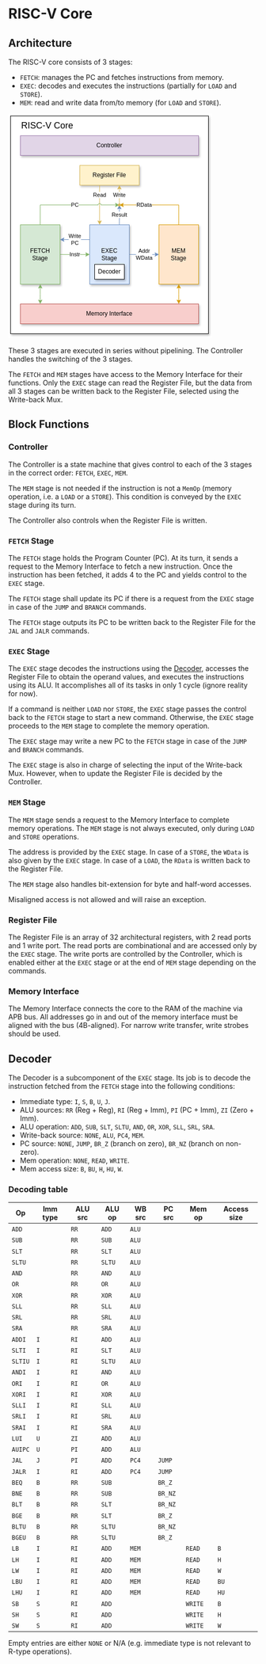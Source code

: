 # RISC-V Core

## Architecture
The RISC-V core consists of 3 stages:
- `FETCH`: manages the PC and fetches instructions from memory.
- `EXEC`: decodes and executes the instructions (partially for `LOAD` and `STORE`).
- `MEM`: read and write data from/to memory (for `LOAD` and `STORE`).

![](images/block-diagram.png)

These 3 stages are executed in series without pipelining.
The Controller handles the switching of the 3 stages.

The `FETCH` and `MEM` stages have access to the Memory Interface for their functions.
Only the `EXEC` stage can read the Register File,
but the data from all 3 stages can be written back to the Register File, selected using the Write-back Mux.

## Block Functions
### Controller
The Controller is a state machine that gives control to each of the 3 stages in the correct order: `FETCH`, `EXEC`, `MEM`.

The `MEM` stage is not needed if the instruction is not a `MemOp` (memory operation, i.e. a `LOAD` or a `STORE`).
This condition is conveyed by the `EXEC` stage during its turn.

The Controller also controls when the Register File is written.

### `FETCH` Stage
The `FETCH` stage holds the Program Counter (PC).
At its turn, it sends a request to the Memory Interface to fetch a new instruction.
Once the instruction has been fetched, it adds 4 to the PC and yields control to the `EXEC` stage.

The `FETCH` stage shall update its PC if there is a request from the `EXEC` stage in case of the `JUMP` and `BRANCH` commands.

The `FETCH` stage outputs its PC to be written back to the Register File for the `JAL` and `JALR` commands.

### `EXEC` Stage
The `EXEC` stage decodes the instructions using the [Decoder](#decoder), accesses the Register File to obtain the operand values,
and executes the instructions using its ALU.
It accomplishes all of its tasks in only 1 cycle (ignore reality for now).

If a command is neither `LOAD` nor `STORE`, the `EXEC` stage passes the control back to the `FETCH` stage to start a new command.
Otherwise, the `EXEC` stage proceeds to the `MEM` stage to complete the memory operation.

The `EXEC` stage may write a new PC to the `FETCH` stage in case of the `JUMP` and `BRANCH` commands.

The `EXEC` stage is also in charge of selecting the input of the Write-back Mux.
However, when to update the Register File is decided by the Controller.

### `MEM` Stage
The `MEM` stage sends a request to the Memory Interface to complete memory operations.
The `MEM` stage is not always executed, only during `LOAD` and `STORE` operations.

The address is provided by the `EXEC` stage.
In case of a `STORE`, the `WData` is also given by the `EXEC` stage.
In case of a `LOAD`, the `RData` is written back to the Register File.

The `MEM` stage also handles bit-extension for byte and half-word accesses.

Misaligned access is not allowed and will raise an exception.

### Register File
The Register File is an array of 32 architectural registers, with 2 read ports and 1 write port.
The read ports are combinational and are accessed only by the `EXEC` stage.
The write ports are controlled by the Controller, which is enabled either at the `EXEC` stage
or at the end of `MEM` stage depending on the commands.

### Memory Interface
The Memory Interface connects the core to the RAM of the machine via APB bus.
All addresses go in and out of the memory interface must be aligned with the bus (4B-aligned).
For narrow write transfer, write strobes should be used.

## Decoder
The Decoder is a subcomponent of the `EXEC` stage. Its job is to decode the instruction fetched from the `FETCH` stage
into the following conditions:
- Immediate type: `I`, `S`, `B`, `U`, `J`.
- ALU sources: `RR` (Reg + Reg), `RI` (Reg + Imm), `PI` (PC + Imm), `ZI` (Zero + Imm).
- ALU operation: `ADD`, `SUB`, `SLT`, `SLTU`, `AND`, `OR`, `XOR`, `SLL`, `SRL`, `SRA`.
- Write-back source: `NONE`, `ALU`, `PC4`, `MEM`.
- PC source: `NONE`, `JUMP`, `BR_Z` (branch on zero), `BR_NZ` (branch on non-zero).
- Mem operation: `NONE`, `READ`, `WRITE`.
- Mem access size: `B`, `BU`, `H`, `HU`, `W`.

### Decoding table

| Op      | Imm type | ALU src | ALU op | WB src  | PC src  | Mem op  | Access size |
|---------|----------|---------|--------|---------|---------|---------|-------------|
| `ADD`   |          | `RR`    | `ADD`  | `ALU`   |         |         |             |
| `SUB`   |          | `RR`    | `SUB`  | `ALU`   |         |         |             |
| `SLT`   |          | `RR`    | `SLT`  | `ALU`   |         |         |             |
| `SLTU`  |          | `RR`    | `SLTU` | `ALU`   |         |         |             |
| `AND`   |          | `RR`    | `AND`  | `ALU`   |         |         |             |
| `OR`    |          | `RR`    | `OR`   | `ALU`   |         |         |             |
| `XOR`   |          | `RR`    | `XOR`  | `ALU`   |         |         |             |
| `SLL`   |          | `RR`    | `SLL`  | `ALU`   |         |         |             |
| `SRL`   |          | `RR`    | `SRL`  | `ALU`   |         |         |             |
| `SRA`   |          | `RR`    | `SRA`  | `ALU`   |         |         |             |
| `ADDI`  | `I`      | `RI`    | `ADD`  | `ALU`   |         |         |             |
| `SLTI`  | `I`      | `RI`    | `SLT`  | `ALU`   |         |         |             |
| `SLTIU` | `I`      | `RI`    | `SLTU` | `ALU`   |         |         |             |
| `ANDI`  | `I`      | `RI`    | `AND`  | `ALU`   |         |         |             |
| `ORI`   | `I`      | `RI`    | `OR`   | `ALU`   |         |         |             |
| `XORI`  | `I`      | `RI`    | `XOR`  | `ALU`   |         |         |             |
| `SLLI`  | `I`      | `RI`    | `SLL`  | `ALU`   |         |         |             |
| `SRLI`  | `I`      | `RI`    | `SRL`  | `ALU`   |         |         |             |
| `SRAI`  | `I`      | `RI`    | `SRA`  | `ALU`   |         |         |             |
| `LUI`   | `U`      | `ZI`    | `ADD`  | `ALU`   |         |         |             |
| `AUIPC` | `U`      | `PI`    | `ADD`  | `ALU`   |         |         |             |
| `JAL`   | `J`      | `PI`    | `ADD`  | `PC4`   | `JUMP`  |         |             |
| `JALR`  | `I`      | `RI`    | `ADD`  | `PC4`   | `JUMP`  |         |             |
| `BEQ`   | `B`      | `RR`    | `SUB`  |         | `BR_Z`  |         |             |
| `BNE`   | `B`      | `RR`    | `SUB`  |         | `BR_NZ` |         |             |
| `BLT`   | `B`      | `RR`    | `SLT`  |         | `BR_NZ` |         |             |
| `BGE`   | `B`      | `RR`    | `SLT`  |         | `BR_Z`  |         |             |
| `BLTU`  | `B`      | `RR`    | `SLTU` |         | `BR_NZ` |         |             |
| `BGEU`  | `B`      | `RR`    | `SLTU` |         | `BR_Z`  |         |             |
| `LB`    | `I`      | `RI`    | `ADD`  | `MEM`   |         | `READ`  | `B`         |
| `LH`    | `I`      | `RI`    | `ADD`  | `MEM`   |         | `READ`  | `H`         |
| `LW`    | `I`      | `RI`    | `ADD`  | `MEM`   |         | `READ`  | `W`         |
| `LBU`   | `I`      | `RI`    | `ADD`  | `MEM`   |         | `READ`  | `BU`        |
| `LHU`   | `I`      | `RI`    | `ADD`  | `MEM`   |         | `READ`  | `HU`        |
| `SB`    | `S`      | `RI`    | `ADD`  |         |         | `WRITE` | `B`         |
| `SH`    | `S`      | `RI`    | `ADD`  |         |         | `WRITE` | `H`         |
| `SW`    | `S`      | `RI`    | `ADD`  |         |         | `WRITE` | `W`         |

Empty entries are either `NONE` or N/A (e.g. immediate type is not relevant to R-type operations).

